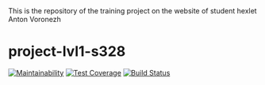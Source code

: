 ##
This is the repository of the training project on the website of student hexlet Anton Voronezh
##

# project-lvl1-s328
[![Maintainability](https://api.codeclimate.com/v1/badges/9f16e9798cf175b095fe/maintainability)](https://codeclimate.com/github/AntonVoronezh/project-lvl1-s328/maintainability)
[![Test Coverage](https://api.codeclimate.com/v1/badges/9f16e9798cf175b095fe/test_coverage)](https://codeclimate.com/github/AntonVoronezh/project-lvl1-s328/test_coverage)
[![Build Status](https://travis-ci.org/AntonVoronezh/project-lvl1-s328.svg?branch=master)](https://travis-ci.org/AntonVoronezh/project-lvl1-s328)


